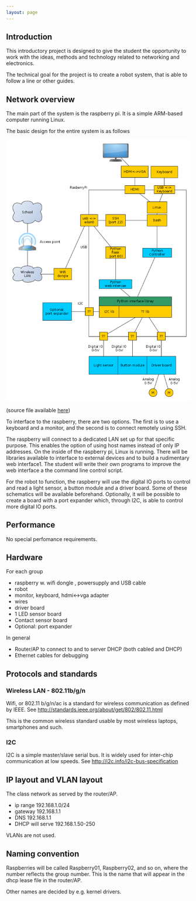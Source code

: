 ```yaml
---
layout: page
---
```



## Introduction

This introductory project is designed to give the student the opportunity to work with the ideas, methods and technology related to networking and electronics.

The technical goal for the project is to create a robot system, that is able to follow a line or other guides. 

## Network overview

The main part of the system is the raspberry pi. It is a simple ARM-based computer running Linux. 

The basic design for the entire system is as follows

![Block diagram of the entire system](Blockdiagram.png)

(source file available [here](Blockdiagram.graphml))

To interface to the raspberry, there are two options. The first is to use a keyboard and a monitor, and the second is to connect remotely using SSH.

The raspberry will connect to a dedicated LAN set up for that specific purpose. This enables the option of using host names instead of only IP addresses.
On the inside of the raspberry pi, Linux is running. There will be libraries available to interface to external devices and to build a rudimentary web interface1.
The student will write their own programs to improve the web interface a the command line control script.

For the robot to function, the raspberry will use the digital IO ports to control and read a light sensor, a button module and a driver board. Some of these schematics will be available beforehand.
Optionally, it will be possible to create a board with a port expander which, through I2C, is able to control more digital IO ports.

## Performance

No special perfomance requirements.

## Hardware

For each group

* raspberry w. wifi dongle , powersupply and USB cable
* robot
* monitor, keyboard, hdmi<->vga adapter
* wires
* driver board
* 1 LED sensor board
* Contact sensor board
* Optional: port expander

In general

* Router/AP to connect to and to server DHCP (both cabled and DHCP)
* Ethernet cables for debugging


##  Protocols and standards

### Wireless LAN - 802.11b/g/n

Wifi, or 802.11 b/g/n/ac is a standard for wireless communication as defined by IEEE. 
See http://standards.ieee.org/about/get/802/802.11.html 

This is the common wireless standard usable by most wireless laptops, smartphones and such.


### I2C

I2C is a simple master/slave serial bus. It is widely used for inter-chip communication at low speeds. 
See http://i2c.info/i2c-bus-specification 


## IP layout and VLAN layout

The class network as served by the router/AP.

* ip range 192.168.1.0/24
* gateway 192.168.1.1
* DNS 192.168.1.1
* DHCP will serve 192.168.1.50-250

VLANs are not used.

## Naming convention

Raspberries will be called Raspberry01, Raspberry02, and so on, where the number reflects the group number. This is the name that will appear in the dhcp lease file in the router/AP.

Other names are decided by e.g. kernel drivers.
